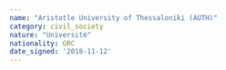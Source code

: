 ```yaml
---
name: "Aristotle University of Thessaloniki (AUTH)"
category: civil_society
nature: "Université"
nationality: GRC
date_signed: '2018-11-12'
---
```

    